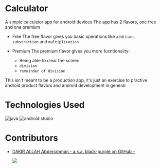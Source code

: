 # Calculator
A simple calculator app for android devices
The app has 2 flavors, one free and one premium

  - Free
  The free flavor gives you basic operations like ```addition```, ```substraction``` and ```multiplication```

  - Premium
  The premium flavor gives you more fucntionality:
    + Being able to clear the screen
    + ```division```
    + ```remainder of division```

This isn't meant to be a production app, it's just an exercise to practive android product flavors and android development in general

# Technologies Used

   ![java](https://img.shields.io/static/v1?label=%20&message=Java&color=%23FF7800&labelColor=%23ff000000&logo=coffeescript&logoColor=%23FF7800)
   ![android studio](https://img.shields.io/static/v1?label=%20&message=Android%20Studio&color=%233DDC84&labelColor=%23ff000000&logo=androidstudio&logoColor=%233DDC84)

# Contributors
* [DAKIR ALLAH Abderrahman - a.k.a. black-purple on GitHub -](https://github.com/black-purple)
  
  ![](https://img.shields.io/badge/current%20position-student%2Fdev-purple)
